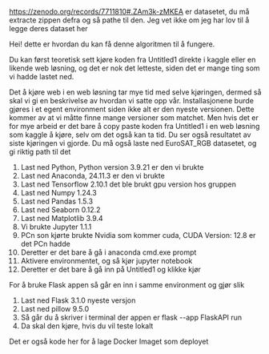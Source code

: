 https://zenodo.org/records/7711810#.ZAm3k-zMKEA
er datasetet, du må extracte zippen defra og så pathe til den. Jeg vet ikke om jeg har lov til å legge deres dataset her

Hei! dette er hvordan du kan få denne algoritmen til å fungere.

Du kan først teoretisk sett kjøre koden fra Untitled1 direkte i kaggle eller en likende web løsning, og det er nok det letteste, siden det er mange ting som vi hadde lastet ned.

Det å kjøre web i en web løsning tar mye tid med selve kjøringen, dermed så skal vi gi en beskrivelse av hvordan vi satte opp vår. Installasjonene burde gjøres i et egent environment siden ikke alt er den nyeste versionen.
Dette kommer av at vi måtte finne mange versioner som matchet.
Men hvis det er for mye arbeid er det bare å copy paste koden fra Untitled1 i en web løsning som kaggle å kjøre, selv om det også kan ta tid.
Du ser også resultatet av siste kjøringen vi gjorde.
Du må også laste ned EuroSAT_RGB datasetet, og gi riktig path til det

 1. Last ned Python, Python version 3.9.21 er den vi brukte
 2. Last ned Anaconda, 24.11.3 er den vi brukte
 3. Last ned Tensorflow 2.10.1 det ble brukt gpu version hos gruppen
 4. Last ned Numpy 1.24.3
 5. Last ned Pandas 1.5.3
 6. Last ned Seaborn 0.12.2
 7. Last ned Matplotlib 3.9.4
 8. Vi brukte Jupyter 1.1.1
 9. PCn son kjørte brukte Nvidia som kommer cuda, CUDA Version: 12.8 er det PCn hadde
 10. Deretter er det bare å gå i anaconda cmd.exe prompt
 11. Aktivere environmentet, og så kjør jupyter notebook
 12. Deretter er det bare å gå inn på Untitled1 og klikke kjør

For å bruke Flask appen så går en inn i samme environment og gjør slik
  1. Last ned Flask 3.1.0 nyeste versjon
  2. Last ned pillow 9.5.0
  3. Så går du å skriver i terminal der appen er flask --app FlaskAPI run
  4. Da skal den kjøre, hvis du vil teste lokalt

Det er også kode her for å lage Docker Imaget som deployet

